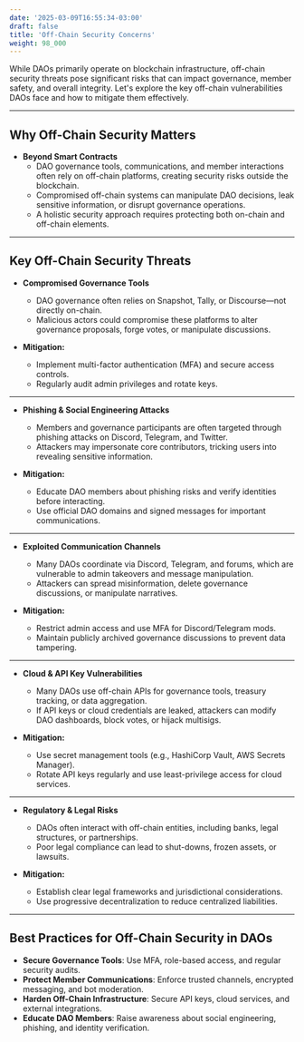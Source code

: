 ```yaml
---
date: '2025-03-09T16:55:34-03:00'
draft: false
title: 'Off-Chain Security Concerns'
weight: 98_000
---
```


While DAOs primarily operate on blockchain infrastructure, off-chain security threats pose significant risks that can impact governance, member safety, and overall integrity. Let's explore the key off-chain vulnerabilities DAOs face and how to mitigate them effectively.  

---

## **Why Off-Chain Security Matters**  

- **Beyond Smart Contracts**  
  - DAO governance tools, communications, and member interactions often rely on off-chain platforms, creating security risks outside the blockchain.  
  - Compromised off-chain systems can manipulate DAO decisions, leak sensitive information, or disrupt governance operations.  
  - A holistic security approach requires protecting both on-chain and off-chain elements.  

---

## **Key Off-Chain Security Threats**  

- **Compromised Governance Tools**  
  - DAO governance often relies on Snapshot, Tally, or Discourse—not directly on-chain.  
  - Malicious actors could compromise these platforms to alter governance proposals, forge votes, or manipulate discussions.  

- **Mitigation:**  
  - Implement multi-factor authentication (MFA) and secure access controls.  
  - Regularly audit admin privileges and rotate keys.  

---

- **Phishing & Social Engineering Attacks**  
  - Members and governance participants are often targeted through phishing attacks on Discord, Telegram, and Twitter.  
  - Attackers may impersonate core contributors, tricking users into revealing sensitive information.  

- **Mitigation:**  
  - Educate DAO members about phishing risks and verify identities before interacting.  
  - Use official DAO domains and signed messages for important communications.  

---

- **Exploited Communication Channels**  
  - Many DAOs coordinate via Discord, Telegram, and forums, which are vulnerable to admin takeovers and message manipulation.  
  - Attackers can spread misinformation, delete governance discussions, or manipulate narratives.  

- **Mitigation:**  
  - Restrict admin access and use MFA for Discord/Telegram mods.  
  - Maintain publicly archived governance discussions to prevent data tampering.  

---

- **Cloud & API Key Vulnerabilities**  
  - Many DAOs use off-chain APIs for governance tools, treasury tracking, or data aggregation.  
  - If API keys or cloud credentials are leaked, attackers can modify DAO dashboards, block votes, or hijack multisigs.  

- **Mitigation:**  
  - Use secret management tools (e.g., HashiCorp Vault, AWS Secrets Manager).  
  - Rotate API keys regularly and use least-privilege access for cloud services.  

---

- **Regulatory & Legal Risks**  
  - DAOs often interact with off-chain entities, including banks, legal structures, or partnerships.  
  - Poor legal compliance can lead to shut-downs, frozen assets, or lawsuits.  

- **Mitigation:**  
  - Establish clear legal frameworks and jurisdictional considerations.  
  - Use progressive decentralization to reduce centralized liabilities.  

---

## **Best Practices for Off-Chain Security in DAOs**  

- **Secure Governance Tools**: Use MFA, role-based access, and regular security audits.  
- **Protect Member Communications**: Enforce trusted channels, encrypted messaging, and bot moderation.  
- **Harden Off-Chain Infrastructure**: Secure API keys, cloud services, and external integrations.  
- **Educate DAO Members**: Raise awareness about social engineering, phishing, and identity verification.  

